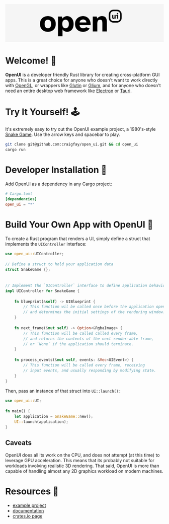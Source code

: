 ![](./images/logo_1352x324.png)


# Welcome! 👋
**OpenUI** is a developer friendly Rust library for creating cross-platform GUI apps. This is a great choice for anyone who doesn't want to work directly with [OpenGL](https://www.khronos.org/opengl/wiki/OpenGL_Shading_Language), or wrappers like [Glutin](https://crates.io/crates/glutin) or [Glium](https://crates.io/crates/glium), and for anyone who doesn't need an entire desktop web framework like [Electron](https://github.com/electron/electron) or [Tauri](https://github.com/tauri-apps/tauri). 

# Try It Yourself! 🕹
It's extremely easy to try out the OpenUI example project, a 1980's-style [Snake Game](https://en.wikipedia.org/wiki/Snake_(video_game_genre)#History). Use the arrow keys and spacebar to play.

```sh
git clone git@github.com:craigfay/open_ui.git && cd open_ui
cargo run
```

# Developer Installation 💽
Add OpenUI as a dependency in any Cargo project:

```toml
# Cargo.toml
[dependencies]
open_ui = "*"
```

# Build Your Own App with OpenUI 🧱
To create a Rust program that renders a UI, simply define a struct that implements the `UIController` interface:

```rust
use open_ui::UIController;

// Define a struct to hold your application data
struct SnakeGame {};


// Implement the `UIController` interface to define application behavior
impl UIController for SnakeGame {

    fn blueprint(&self) -> UIBlueprint {
        // This function wil be called once before the application opens,
        // and determines the initial settings of the rendering window.
    }

    fn next_frame(&mut self) -> Option<&RgbaImage> {
        // This function will be called called every frame,
        // and returns the contents of the next render-able frame,
        // or `None` if the application should terminate.
    }

    fn process_events(&mut self, events: &Vec<UIEvent>) {
        // This function will be called every frame, receiving
        // input events, and usually responding by modifying state.
    }
}
```

Then, pass an instance of that struct into `UI::launch()`:

```rust
use open_ui::UI;

fn main() {
    let application = SnakeGame::new();
    UI::launch(application);
}
```

## Caveats

OpenUI does all its work on the CPU, and does not attempt (at this time) to leverage GPU acceleration. This means that its probably not suitable for workloads involving realistic 3D rendering. That said, OpenUI is more than capable of handling almost any 2D graphics workload on modern machines.

# Resources 📖
- [example project](/src/main.rs)
- [documentation](https://docs.rs/open_ui/latest/open_ui/index.html)
- [crates.io page](https://crates.io/crates/open_ui)
